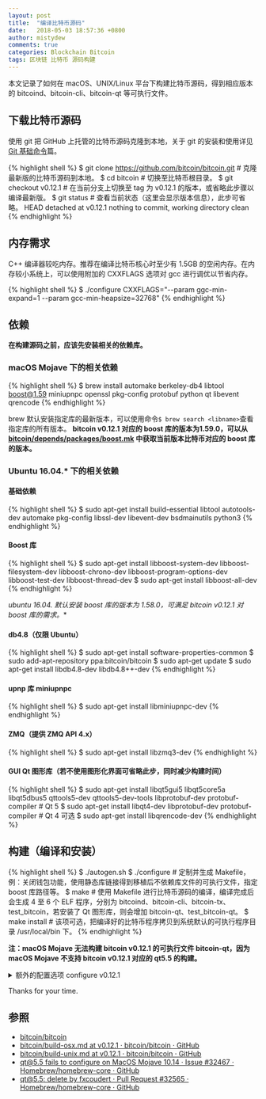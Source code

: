 ```yaml
---
layout: post
title:  "编译比特币源码"
date:   2018-05-03 18:57:36 +0800
author: mistydew
comments: true
categories: Blockchain Bitcoin
tags: 区块链 比特币 源码构建
---
```

本文记录了如何在 macOS、UNIX/Linux 平台下构建比特币源码，得到相应版本的 bitcoind、bitcoin-cli、bitcoin-qt 等可执行文件。

## 下载比特币源码

使用 git 把 GitHub 上托管的比特币源码克隆到本地，关于 git 的安装和使用详见 [Git 基础命令](/blog/2018/04/git-commands.html)篇。

{% highlight shell %}
$ git clone https://github.com/bitcoin/bitcoin.git # 克隆最新版的比特币源码到本地。
$ cd bitcoin # 切换至比特币根目录。
$ git checkout v0.12.1 # 在当前分支上切换至 tag 为 v0.12.1 的版本，或省略此步骤以编译最新版。
$ git status # 查看当前状态（这里会显示版本信息），此步可省略。
HEAD detached at v0.12.1
nothing to commit, working directory clean
{% endhighlight %}

## 内存需求

C++ 编译器较吃内存。推荐在编译比特币核心时至少有 1.5GB 的空闲内存。在内存较小系统上，可以使用附加的 CXXFLAGS 选项对 gcc 进行调优以节省内存。

{% highlight shell %}
$ ./configure CXXFLAGS="--param ggc-min-expand=1 --param gcc-min-heapsize=32768"
{% endhighlight %}

## 依赖

**在构建源码之前，应该先安装相关的依赖库。**

### macOS Mojave 下的相关依赖

{% highlight shell %}
$ brew install automake berkeley-db4 libtool boost@1.59 miniupnpc openssl pkg-config protobuf python qt libevent qrencode
{% endhighlight %}

brew 默认安装指定库的最新版本，可以使用命令`$ brew search <libname>`查看指定库的所有版本。
**bitcoin v0.12.1 对应的 boost 库的版本为1.59.0，可以从 [bitcoin/depends/packages/boost.mk](https://github.com/bitcoin/bitcoin/blob/v0.12.1/depends/packages/boost.mk) 中获取当前版本比特币对应的 boost 库的版本。**

### Ubuntu 16.04.* 下的相关依赖

#### 基础依赖

{% highlight shell %}
$ sudo apt-get install build-essential libtool autotools-dev automake pkg-config libssl-dev libevent-dev bsdmainutils python3
{% endhighlight %}

#### Boost 库

{% highlight shell %}
$ sudo apt-get install libboost-system-dev libboost-filesystem-dev libboost-chrono-dev libboost-program-options-dev libboost-test-dev libboost-thread-dev
$ sudo apt-get install libboost-all-dev
{% endhighlight %}

**ubuntu 16.04.* 默认安装 boost 库的版本为 1.58.0，可满足 bitcoin v0.12.1 对 boost 库的需求。**

#### db4.8（仅限 Ubuntu）

{% highlight shell %}
$ sudo apt-get install software-properties-common
$ sudo add-apt-repository ppa:bitcoin/bitcoin
$ sudo apt-get update
$ sudo apt-get install libdb4.8-dev libdb4.8++-dev
{% endhighlight %}

#### upnp 库 miniupnpc

{% highlight shell %}
$ sudo apt-get install libminiupnpc-dev
{% endhighlight %}

#### ZMQ（提供 ZMQ API 4.x）

{% highlight shell %}
$ sudo apt-get install libzmq3-dev
{% endhighlight %}

#### GUI Qt 图形库（若不使用图形化界面可省略此步，同时减少构建时间）

{% highlight shell %}
$ sudo apt-get install libqt5gui5 libqt5core5a libqt5dbus5 qttools5-dev qttools5-dev-tools libprotobuf-dev protobuf-compiler # Qt 5
$ sudo apt-get install libqt4-dev libprotobuf-dev protobuf-compiler # Qt 4 可选
$ sudo apt-get install libqrencode-dev
{% endhighlight %}

## 构建（编译和安装）

{% highlight shell %}
$ ./autogen.sh
$ ./configure # 定制并生成 Makefile，例：关闭钱包功能，使用静态库链接得到移植后不依赖库文件的可执行文件，指定 boost 库路径等。
$ make # 使用 Makefile 进行比特币源码的编译，编译完成后会生成 4 至 6 个 ELF 程序，分别为 bitcoind、bitcoin-cli、bitcoin-tx、test_bitcoin，若安装了 Qt 图形库，则会增加 bitcoin-qt、test_bitcoin-qt。
$ make install # 该项可选，把编译好的比特币程序拷贝到系统默认的可执行程序目录 /usr/local/bin 下。
{% endhighlight %}

**注：macOS Mojave 无法构建 bitcoin v0.12.1 的可执行文件 bitcoin-qt，因为 macOS Mojave 不支持 bitcoin v0.12.1 对应的 qt5.5 的构建。**

<details>
<summary>额外的配置选项 configure v0.12.1</summary>
{% highlight shell %}
$ ./configure --help
`configure' configures Bitcoin Core 0.12.1 to adapt to many kinds of systems.

Usage: ./configure [OPTION]... [VAR=VALUE]...

To assign environment variables (e.g., CC, CFLAGS...), specify them as
VAR=VALUE.  See below for descriptions of some of the useful variables.

Defaults for the options are specified in brackets.

Configuration:
  -h, --help              display this help and exit
      --help=short        display options specific to this package
      --help=recursive    display the short help of all the included packages
  -V, --version           display version information and exit
  -q, --quiet, --silent   do not print `checking ...' messages
      --cache-file=FILE   cache test results in FILE [disabled]
  -C, --config-cache      alias for `--cache-file=config.cache'
  -n, --no-create         do not create output files
      --srcdir=DIR        find the sources in DIR [configure dir or `..']

Installation directories:
  --prefix=PREFIX         install architecture-independent files in PREFIX
                          [/usr/local]
  --exec-prefix=EPREFIX   install architecture-dependent files in EPREFIX
                          [PREFIX]

By default, `make install' will install all the files in
`/usr/local/bin', `/usr/local/lib' etc.  You can specify
an installation prefix other than `/usr/local' using `--prefix',
for instance `--prefix=$HOME'.

For better control, use the options below.

Fine tuning of the installation directories:
  --bindir=DIR            user executables [EPREFIX/bin]
  --sbindir=DIR           system admin executables [EPREFIX/sbin]
  --libexecdir=DIR        program executables [EPREFIX/libexec]
  --sysconfdir=DIR        read-only single-machine data [PREFIX/etc]
  --sharedstatedir=DIR    modifiable architecture-independent data [PREFIX/com]
  --localstatedir=DIR     modifiable single-machine data [PREFIX/var]
  --libdir=DIR            object code libraries [EPREFIX/lib]
  --includedir=DIR        C header files [PREFIX/include]
  --oldincludedir=DIR     C header files for non-gcc [/usr/include]
  --datarootdir=DIR       read-only arch.-independent data root [PREFIX/share]
  --datadir=DIR           read-only architecture-independent data [DATAROOTDIR]
  --infodir=DIR           info documentation [DATAROOTDIR/info]
  --localedir=DIR         locale-dependent data [DATAROOTDIR/locale]
  --mandir=DIR            man documentation [DATAROOTDIR/man]
  --docdir=DIR            documentation root [DATAROOTDIR/doc/bitcoin]
  --htmldir=DIR           html documentation [DOCDIR]
  --dvidir=DIR            dvi documentation [DOCDIR]
  --pdfdir=DIR            pdf documentation [DOCDIR]
  --psdir=DIR             ps documentation [DOCDIR]

Program names:
  --program-prefix=PREFIX            prepend PREFIX to installed program names
  --program-suffix=SUFFIX            append SUFFIX to installed program names
  --program-transform-name=PROGRAM   run sed PROGRAM on installed program names

System types:
  --build=BUILD     configure for building on BUILD [guessed]
  --host=HOST       cross-compile to build programs to run on HOST [BUILD]

Optional Features:
  --disable-option-checking  ignore unrecognized --enable/--with options
  --disable-FEATURE       do not include FEATURE (same as --enable-FEATURE=no)
  --enable-FEATURE[=ARG]  include FEATURE [ARG=yes]
  --enable-silent-rules   less verbose build output (undo: "make V=1")
  --disable-silent-rules  verbose build output (undo: "make V=0")
  --disable-maintainer-mode
                          disable make rules and dependencies not useful (and
                          sometimes confusing) to the casual installer
  --enable-dependency-tracking
                          do not reject slow dependency extractors
  --disable-dependency-tracking
                          speeds up one-time build
  --enable-shared[=PKGS]  build shared libraries [default=yes]
  --enable-static[=PKGS]  build static libraries [default=yes]
  --enable-fast-install[=PKGS]
                          optimize for fast installation [default=yes]
  --disable-libtool-lock  avoid locking (might break parallel builds)
  --disable-wallet        disable wallet (enabled by default)
  --enable-upnp-default   if UPNP is enabled, turn it on at startup (default
                          is no)
  --disable-tests         do not compile tests (default is to compile)
  --disable-gui-tests     do not compile GUI tests (default is to compile if
                          GUI and tests enabled)
  --disable-bench         do not compile benchmarks (default is to compile)
  --enable-comparison-tool-reorg-tests
                          enable expensive reorg tests in the comparison tool
                          (default no)
  --enable-extended-rpc-tests
                          enable expensive RPC tests when using lcov (default
                          no)
  --disable-hardening     do not attempt to harden the resulting executables
                          (default is to harden)
  --enable-reduce-exports attempt to reduce exported symbols in the resulting
                          executables (default is no)
  --disable-ccache        do not use ccache for building (default is to use if
                          found)
  --enable-lcov           enable lcov testing (default is no)
  --enable-glibc-back-compat
                          enable backwards compatibility with glibc
  --disable-zmq           disable ZMQ notifications
  --enable-debug          use debug compiler flags and macros (default is no)
  --disable-largefile     omit support for large files

Optional Packages:
  --with-PACKAGE[=ARG]    use PACKAGE [ARG=yes]
  --without-PACKAGE       do not use PACKAGE (same as --with-PACKAGE=no)
  --with-pic[=PKGS]       try to use only PIC/non-PIC objects [default=use
                          both]
  --with-aix-soname=aix|svr4|both
                          shared library versioning (aka "SONAME") variant to
                          provide on AIX, [default=aix].
  --with-gnu-ld           assume the C compiler uses GNU ld [default=no]
  --with-sysroot[=DIR]    Search for dependent libraries within DIR (or the
                          compiler's sysroot if not specified).
  --with-miniupnpc        enable UPNP (default is yes if libminiupnpc is
                          found)
  --with-comparison-tool  path to java comparison tool (requires
                          --enable-tests)
  --with-qrencode         enable QR code support (default is yes if qt is
                          enabled and libqrencode is found)
  --with-protoc-bindir=BIN_DIR
                          specify protoc bin path
  --with-utils            build bitcoin-cli bitcoin-tx (default=yes)
  --with-libs             build libraries (default=yes)
  --with-daemon           build bitcoind daemon (default=yes)
  --with-incompatible-bdb allow using a bdb version other than 4.8
  --with-gui[=no|qt4|qt5|auto]
                          build bitcoin-qt GUI (default=auto, qt5 tried first)
  --with-qt-incdir=INC_DIR
                          specify qt include path (overridden by pkgconfig)
  --with-qt-libdir=LIB_DIR
                          specify qt lib path (overridden by pkgconfig)
  --with-qt-plugindir=PLUGIN_DIR
                          specify qt plugin path (overridden by pkgconfig)
  --with-qt-translationdir=PLUGIN_DIR
                          specify qt translation path (overridden by
                          pkgconfig)
  --with-qt-bindir=BIN_DIR
                          specify qt bin path
  --with-qtdbus           enable DBus support (default is yes if qt is enabled
                          and QtDBus is found)
  --with-boost[=ARG]      use Boost library from a standard location
                          (ARG=yes), from the specified location (ARG=<path>),
                          or disable it (ARG=no) [ARG=yes]
  --with-boost-libdir=LIB_DIR
                          Force given directory for boost libraries. Note that
                          this will override library path detection, so use
                          this parameter only if default library detection
                          fails and you know exactly where your boost
                          libraries are located.
  --with-boost-system[=special-lib]
                          use the System library from boost - it is possible
                          to specify a certain library for the linker e.g.
                          --with-boost-system=boost_system-gcc-mt
  --with-boost-filesystem[=special-lib]
                          use the Filesystem library from boost - it is
                          possible to specify a certain library for the linker
                          e.g. --with-boost-filesystem=boost_filesystem-gcc-mt
  --with-boost-program-options[=special-lib]
                          use the program options library from boost - it is
                          possible to specify a certain library for the linker
                          e.g.
                          --with-boost-program-options=boost_program_options-gcc-mt-1_33_1
  --with-boost-thread[=special-lib]
                          use the Thread library from boost - it is possible
                          to specify a certain library for the linker e.g.
                          --with-boost-thread=boost_thread-gcc-mt
  --with-boost-chrono[=special-lib]
                          use the Chrono library from boost - it is possible
                          to specify a certain library for the linker e.g.
                          --with-boost-chrono=boost_chrono-gcc-mt
  --with-boost-unit-test-framework[=special-lib]
                          use the Unit_Test_Framework library from boost - it
                          is possible to specify a certain library for the
                          linker e.g.
                          --with-boost-unit-test-framework=boost_unit_test_framework-gcc

Some influential environment variables:
  CXX         C++ compiler command
  CXXFLAGS    C++ compiler flags
  LDFLAGS     linker flags, e.g. -L<lib dir> if you have libraries in a
              nonstandard directory <lib dir>
  LIBS        libraries to pass to the linker, e.g. -l<library>
  CPPFLAGS    (Objective) C/C++ preprocessor flags, e.g. -I<include dir> if
              you have headers in a nonstandard directory <include dir>
  OBJCXX      Objective C++ compiler command
  OBJCXXFLAGS Objective C++ compiler flags
  CC          C compiler command
  CFLAGS      C compiler flags
  LT_SYS_LIBRARY_PATH
              User-defined run-time library search path.
  CPP         C preprocessor
  CXXCPP      C++ preprocessor
  PKG_CONFIG  path to pkg-config utility
  PKG_CONFIG_PATH
              directories to add to pkg-config's search path
  PKG_CONFIG_LIBDIR
              path overriding pkg-config's built-in search path
  QT_CFLAGS   C compiler flags for QT, overriding pkg-config
  QT_LIBS     linker flags for QT, overriding pkg-config
  QT_TEST_CFLAGS
              C compiler flags for QT_TEST, overriding pkg-config
  QT_TEST_LIBS
              linker flags for QT_TEST, overriding pkg-config
  QT_DBUS_CFLAGS
              C compiler flags for QT_DBUS, overriding pkg-config
  QT_DBUS_LIBS
              linker flags for QT_DBUS, overriding pkg-config
  QTPLATFORM_CFLAGS
              C compiler flags for QTPLATFORM, overriding pkg-config
  QTPLATFORM_LIBS
              linker flags for QTPLATFORM, overriding pkg-config
  X11XCB_CFLAGS
              C compiler flags for X11XCB, overriding pkg-config
  X11XCB_LIBS linker flags for X11XCB, overriding pkg-config
  QTXCBQPA_CFLAGS
              C compiler flags for QTXCBQPA, overriding pkg-config
  QTXCBQPA_LIBS
              linker flags for QTXCBQPA, overriding pkg-config
  QTPRINT_CFLAGS
              C compiler flags for QTPRINT, overriding pkg-config
  QTPRINT_LIBS
              linker flags for QTPRINT, overriding pkg-config
  SSL_CFLAGS  C compiler flags for SSL, overriding pkg-config
  SSL_LIBS    linker flags for SSL, overriding pkg-config
  CRYPTO_CFLAGS
              C compiler flags for CRYPTO, overriding pkg-config
  CRYPTO_LIBS linker flags for CRYPTO, overriding pkg-config
  PROTOBUF_CFLAGS
              C compiler flags for PROTOBUF, overriding pkg-config
  PROTOBUF_LIBS
              linker flags for PROTOBUF, overriding pkg-config
  QR_CFLAGS   C compiler flags for QR, overriding pkg-config
  QR_LIBS     linker flags for QR, overriding pkg-config
  EVENT_CFLAGS
              C compiler flags for EVENT, overriding pkg-config
  EVENT_LIBS  linker flags for EVENT, overriding pkg-config
  EVENT_PTHREADS_CFLAGS
              C compiler flags for EVENT_PTHREADS, overriding pkg-config
  EVENT_PTHREADS_LIBS
              linker flags for EVENT_PTHREADS, overriding pkg-config
  ZMQ_CFLAGS  C compiler flags for ZMQ, overriding pkg-config
  ZMQ_LIBS    linker flags for ZMQ, overriding pkg-config

Use these variables to override the choices made by `configure' or to help
it to find libraries and programs with nonstandard names/locations.

Report bugs to <https://github.com/bitcoin/bitcoin/issues>.
{% endhighlight %}
</details>

Thanks for your time.

## 参照

* [bitcoin/bitcoin](https://github.com/bitcoin/bitcoin)
* [bitcoin/build-osx.md at v0.12.1 · bitcoin/bitcoin · GitHub](https://github.com/bitcoin/bitcoin/blob/v0.12.1/doc/build-osx.md)
* [bitcoin/build-unix.md at v0.12.1 · bitcoin/bitcoin · GitHub](https://github.com/bitcoin/bitcoin/blob/v0.12.1/doc/build-unix.md)
* [qt@5.5 fails to configure on MacOS Mojave 10.14 · Issue #32467 · Homebrew/homebrew-core · GitHub](https://github.com/Homebrew/homebrew-core/issues/32467)
* [qt@5.5: delete by fxcoudert · Pull Request #32565 · Homebrew/homebrew-core · GitHub](https://github.com/Homebrew/homebrew-core/pull/32565)
